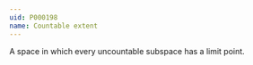 ```yaml
---
uid: P000198
name: Countable extent
---
```


A space in which every uncountable subspace has a limit point.
